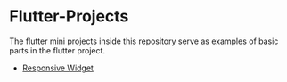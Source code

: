 # Flutter-Projects
The flutter mini projects inside this repository serve as examples of basic parts in the flutter project.

- [Responsive Widget](https://github.com/Tidings-SP/Flutter-Projects/tree/main/Building-Responsive-Widget)
